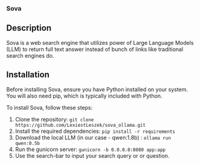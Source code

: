 ### Sova

## Description

Sova is a web search engine that utilizes power of Large Language Models (LLM) to return full text answer instead of bunch of links like traditional search engines do.

## Installation

Before installing Sova, ensure you have Python installed on your system. You will also need pip, which is typically included with Python.

To install Sova, follow these steps:

1. Clone the repository: `git clone https://github.com/LexiestLeszek/sova_ollama.git`
2. Install the required dependencies: `pip install -r requirements`
3. Download the local LLM (in our case - qwen:1.8b) : `ollama run qwen:0.5b`
4. Run the gunicorn server: `gunicorn -b 0.0.0.0:8080 app:app`
5. Use the search-bar to input your search query or or question.

